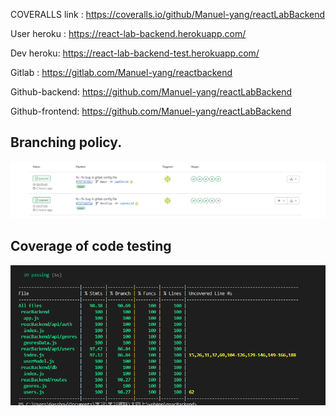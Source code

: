 COVERALLS link : https://coveralls.io/github/Manuel-yang/reactLabBackend

User heroku : https://react-lab-backend.herokuapp.com/

Dev heroku: https://react-lab-backend-test.herokuapp.com/

Gitlab : https://gitlab.com/Manuel-yang/reactbackend

Github-backend: https://github.com/Manuel-yang/reactLabBackend

Github-frontend: https://github.com/Manuel-yang/reactLabBackend



## Branching policy.

![image-20230103182758445](README.assets/image-20230103182758445.png)



## Coverage of code testing

![image-20230103182833678](README.assets/image-20230103182833678.png)